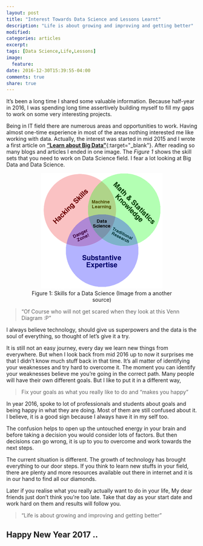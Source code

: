 ```yaml
---
layout: post
title: "Interest Towards Data Science and Lessons Learnt"
description: "Life is about growing and improving and getting better"
modified:
categories: articles
excerpt:
tags: [Data Science,Life,Lessons]
image:
  feature:
date: 2016-12-30T15:39:55-04:00
comments: true
share: true
---
```


It’s been a long time I shared some valuable information. Because half-year in 2016, I was spending long time assertively building myself to fill my gaps to work on some very interesting projects.

Being in IT field there are numerous areas and opportunities to work. Having almost one-time experience in most of the areas nothing interested me like working with data. Actually, the interest was started in mid 2015 and I wrote a first article on [**“Learn about Big Data”**](http://renien.com/articles/learn-about-big-data/){:target="_blank"}. After reading so many blogs and articles I ended in one image. The _Figure 1_ shows the skill sets that you need to work on Data Science field. I fear a lot looking at Big Data and Data Science.

<figure style="text-align: center;">
	<a href="/articles/data-science-vd.png"><img src="/articles/data-science-vd.png" alt="image" ></a>
    <figcaption>Figure 1: Skills for a Data Science (Image from a another source)
    </figcaption>
</figure>

> “Of Course who will not get scared when they look at this Venn Diagram :P”

I always believe technology, should give us superpowers and the data is the soul of everything, so thought of let’s give it a try.

It is still not an easy journey, every day we learn new things from everywhere. But when I look back from mid 2016 up to now it surprises me that I didn’t know much stuff back in that time. It’s all matter of identifying your weaknesses and try hard to overcome it. The moment you can identify your weaknesses believe me you’re going in the correct path. Many people will have their own different goals. But I like to put it in a different way,

> Fix your goals as what you really like to do and “makes you happy”

In year 2016, spoke to lot of professionals and students about goals and being happy in what they are doing.  Most of them are still confused about it. I believe, it is a good sign because I always have it in my self too. 

The confusion helps to open up the untouched energy in your brain and before taking a decision you would consider lots of factors. But then decisions can go wrong, it is up to you to overcome and work towards the next steps.

The current situation is different. The growth of technology has brought everything to our door steps. If you think to learn new stuffs in your field, there are plenty and more resources available out there in internet and it is in our hand to find all our diamonds.

Later if you realise what you really actually want to do in your life, My dear friends just don’t think you're too late. Take that day as your start date and work hard on them and results will follow you.

> “Life is about growing and improving and getting better”

## Happy New Year 2017 ..



